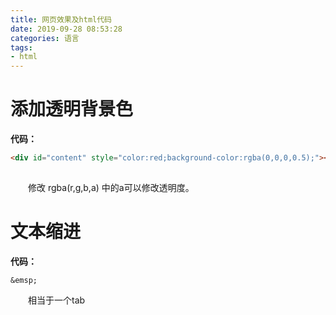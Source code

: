 ```yaml
---
title: 网页效果及html代码
date: 2019-09-28 08:53:28
categories: 语言
tags: 
- html
---
```


# 添加透明背景色

**代码：**

```html
<div id="content" style="color:red;background-color:rgba(0,0,0,0.5);"></div>
    
```

&emsp;&emsp;修改 rgba(r,g,b,a) 中的a可以修改透明度。



# 文本缩进

**代码：**

```
&emsp;
```

&emsp;&emsp;相当于一个tab